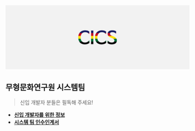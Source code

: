 ![mv](https://github.com/cics-system-team/.github/blob/main/images/og_image.png)

## 무형문화연구원 시스템팀

> 신입 개발자 분들은 필독해 주세요!

- [**신입 개발자를 위한 정보**](https://github.com/cics-system-team/dev-skills-for-junior-developer)
- [**시스템 팀 인수인계서**](https://github.com/cics-system-team/system-team-handover-doc)
